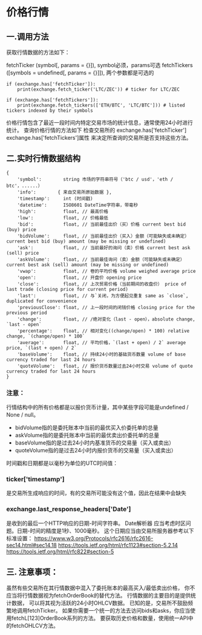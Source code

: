 # 价格行情

## 一.调用方法
获取行情数据的方法如下：

fetchTicker (symbol[, params = {}]), symbol必须，params可选
fetchTickers ([symbols = undefined[, params = {}]]), 两个参数都是可选的
    
    if (exchange.has['fetchTicker']):
        print(exchange.fetch_ticker('LTC/ZEC')) # ticker for LTC/ZEC
    
    if (exchange.has['fetchTickers']): 
        print(exchange.fetch_tickers(['ETH/BTC', 'LTC/BTC'])) # listed tickers indexed by their symbols

价格行情包含了最近一段时间内特定交易市场的统计信息，通常使用24小时进行统计。 查询价格行情的方法如下
检查交易所的
exchange.has['fetchTicker']
exchange.has['fetchTickers']属性 来决定所查询的交易所是否支持这些方法。

## 二.实时行情数据结构
```
{
    'symbol':        string 市场的字符串符号（'btc / usd'，'eth / btc'，......）
    'info':        { 来自交易所原始数据 },
    'timestamp':     int (时间戳)
    'datetime':      ISO8601 DateTime字符串，带毫秒
    'high':          float, // 最高价格
    'low':           float, // 价格最低
    'bid':           float, // 当前最佳出价（买）价格 current best bid (buy) price
    'bidVolume':     float, // 当前最佳出价（买入）金额（可能缺失或未确定）current best bid (buy) amount (may be missing or undefined)
    'ask':           float, // 当前最好的询问（卖）价格 current best ask (sell) price
    'askVolume':     float, // 当前最佳询问（卖）金额（可能缺失或未确定）current best ask (sell) amount (may be missing or undefined)
    'vwap':          float, // 卷的平均价格 volume weighed average price
    'open':          float, // 开盘价 opening price
    'close':         float, // 上次贸易价格（当前期间的收盘价） price of last trade (closing price for current period)
    'last':          float, // 与`关闭，为方便起见重复 same as `close`, duplicated for convenience
    'previousClose': float, // 上一段时间的闭钱价格 closing price for the previous period
    'change':        float, // /绝对变化（last - open），absolute change, `last - open`
    'percentage':    float, // 相对变化((change/open) * 100) relative change, `(change/open) * 100`
    'average':       float, // 平均价格，`(last + open) / 2` average price, `(last + open) / 2`
    'baseVolume':    float, // 持续24小时的基础货币数量 volume of base currency traded for last 24 hours
    'quoteVolume':   float, // 报价货币数量过去24小时交易 volume of quote currency traded for last 24 hours
}
```

### 注意：
行情结构中的所有价格都是以报价货币计量，其中某些字段可能是undefined / None / null。

- bidVolume指的是委托账本中当前的最优买入价委托单的总量
- askVolume指的是委托账本中当前的最优卖出价委托单的总量
- baseVolume指的是过去24小时内基准货币的交易量（买入或卖出）
- quoteVolume指的是过去24小时内报价货币的交易量（买入或卖出）

时间戳和日期都是以毫秒为单位的UTC时间值：

### ticker['timestamp'] 
是交易所生成响应的时间，有的交易所可能没有这个值，因此在结果中会缺失
### exchange.last_response_headers['Date'] 
是收到的最后一个HTTP响应的日期-时间字符串。
Date解析器 应当考虑时区问题。日期-时间的精度是1秒、1000毫秒。
这个日期应当由交易所服务器参考以下标准设置：
https://www.w3.org/Protocols/rfc2616/rfc2616-sec14.html#sec14.18
https://tools.ietf.org/html/rfc1123#section-5.2.14
https://tools.ietf.org/html/rfc822#section-5

## 三. 注意事项：
虽然有些交易所在其行情数据中混入了委托账本的最高买入/最低卖出价格，
你不应当将行情数据视为fetchOrderBook的替代方法。
行情数据的主要目的是提供统计数据，
可以将其视为活跃的24小时OHLCV数据。
已知的是，交易所不鼓励频繁地调用fetchTicker。 
如果你需要一个统一的方法去访问bids和asks，你应当使用fetchL[123]OrderBook系列的方法。
要获取历史价格和数量，使用统一API中的fetchOHLCV方法。

